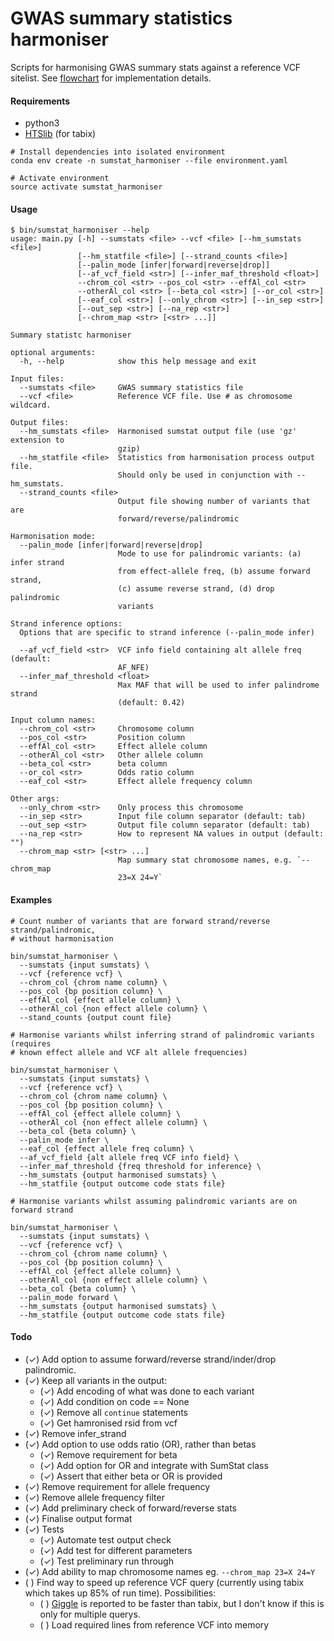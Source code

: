 GWAS summary statistics harmoniser
==================================

Scripts for harmonising GWAS summary stats against a reference VCF sitelist. See [flowchart](flowchart_v2.pdf) for implementation details.

#### Requirements

- python3
- [HTSlib](http://www.htslib.org/download/) (for tabix)

```
# Install dependencies into isolated environment
conda env create -n sumstat_harmoniser --file environment.yaml

# Activate environment
source activate sumstat_harmoniser
```

#### Usage

```
$ bin/sumstat_harmoniser --help
usage: main.py [-h] --sumstats <file> --vcf <file> [--hm_sumstats <file>]
               [--hm_statfile <file>] [--strand_counts <file>]
               [--palin_mode [infer|forward|reverse|drop]]
               [--af_vcf_field <str>] [--infer_maf_threshold <float>]
               --chrom_col <str> --pos_col <str> --effAl_col <str>
               --otherAl_col <str> [--beta_col <str>] [--or_col <str>]
               [--eaf_col <str>] [--only_chrom <str>] [--in_sep <str>]
               [--out_sep <str>] [--na_rep <str>]
               [--chrom_map <str> [<str> ...]]

Summary statistc harmoniser

optional arguments:
  -h, --help            show this help message and exit

Input files:
  --sumstats <file>     GWAS summary statistics file
  --vcf <file>          Reference VCF file. Use # as chromosome wildcard.

Output files:
  --hm_sumstats <file>  Harmonised sumstat output file (use 'gz' extension to
                        gzip)
  --hm_statfile <file>  Statistics from harmonisation process output file.
                        Should only be used in conjunction with --hm_sumstats.
  --strand_counts <file>
                        Output file showing number of variants that are
                        forward/reverse/palindromic

Harmonisation mode:
  --palin_mode [infer|forward|reverse|drop]
                        Mode to use for palindromic variants: (a) infer strand
                        from effect-allele freq, (b) assume forward strand,
                        (c) assume reverse strand, (d) drop palindromic
                        variants

Strand inference options:
  Options that are specific to strand inference (--palin_mode infer)

  --af_vcf_field <str>  VCF info field containing alt allele freq (default:
                        AF_NFE)
  --infer_maf_threshold <float>
                        Max MAF that will be used to infer palindrome strand
                        (default: 0.42)

Input column names:
  --chrom_col <str>     Chromosome column
  --pos_col <str>       Position column
  --effAl_col <str>     Effect allele column
  --otherAl_col <str>   Other allele column
  --beta_col <str>      beta column
  --or_col <str>        Odds ratio column
  --eaf_col <str>       Effect allele frequency column

Other args:
  --only_chrom <str>    Only process this chromosome
  --in_sep <str>        Input file column separator (default: tab)
  --out_sep <str>       Output file column separator (default: tab)
  --na_rep <str>        How to represent NA values in output (default: "")
  --chrom_map <str> [<str> ...]
                        Map summary stat chromosome names, e.g. `--chrom_map
                        23=X 24=Y`
```

#### Examples

```
# Count number of variants that are forward strand/reverse strand/palindromic,
# without harmonisation

bin/sumstat_harmoniser \
  --sumstats {input sumstats} \
  --vcf {reference vcf} \
  --chrom_col {chrom name column} \
  --pos_col {bp position column} \
  --effAl_col {effect allele column} \
  --otherAl_col {non effect allele column} \
  --stand_counts {output count file}

# Harmonise variants whilst inferring strand of palindromic variants (requires
# known effect allele and VCF alt allele frequencies)

bin/sumstat_harmoniser \
  --sumstats {input sumstats} \
  --vcf {reference vcf} \
  --chrom_col {chrom name column} \
  --pos_col {bp position column} \
  --effAl_col {effect allele column} \
  --otherAl_col {non effect allele column} \
  --beta_col {beta column} \
  --palin_mode infer \
  --eaf_col {effect allele freq column} \
  --af_vcf_field {alt allele freq VCF info field} \
  --infer_maf_threshold {freq threshold for inference} \
  --hm_sumstats {output harmonised sumstats} \
  --hm_statfile {output outcome code stats file}

# Harmonise variants whilst assuming palindromic variants are on forward strand

bin/sumstat_harmoniser \
  --sumstats {input sumstats} \
  --vcf {reference vcf} \
  --chrom_col {chrom name column} \
  --pos_col {bp position column} \
  --effAl_col {effect allele column} \
  --otherAl_col {non effect allele column} \
  --beta_col {beta column} \
  --palin_mode forward \
  --hm_sumstats {output harmonised sumstats} \
  --hm_statfile {output outcome code stats file}
```

#### Todo

- (✓) Add option to assume forward/reverse strand/inder/drop palindromic.
- (✓) Keep all variants in the output:
  - (✓) Add encoding of what was done to each variant
  - (✓) Add condition on code == None
  - (✓) Remove all `continue` statements
  - (✓) Get hamronised rsid from vcf
- (✓) Remove infer_strand
- (✓) Add option to use odds ratio (OR), rather than betas
  - (✓) Remove requirement for beta
  - (✓) Add option for OR and integrate with SumStat class
  - (✓) Assert that either beta or OR is provided
- (✓) Remove requirement for allele frequency
- (✓) Remove allele frequency filter
- (✓) Add preliminary check of forward/reverse stats
- (✓) Finalise output format
- (✓) Tests
  - (✓) Automate test output check
  - (✓) Add test for different parameters
  - (✓) Test preliminary run through
- (✓) Add ability to map chromosome names eg. `--chrom_map 23=X 24=Y`
- ( ) Find way to speed up reference VCF query (currently using tabix which takes up 85% of run time). Possibilities:
  - ( ) [Giggle](https://github.com/ryanlayer/giggle) is reported to be faster than tabix, but I don't know if this is only for multiple querys.
  - ( ) Load required lines from reference VCF into memory
